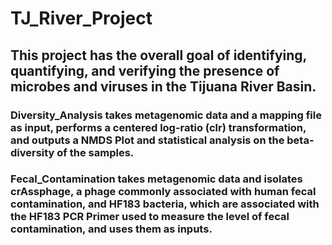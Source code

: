 # TJ_River_Project
## This project has the overall goal of identifying, quantifying, and verifying the presence of microbes and viruses in the Tijuana River Basin.
### Diversity_Analysis takes metagenomic data and a mapping file as input, performs a centered log-ratio (clr) transformation, and outputs a NMDS Plot and statistical analysis on the beta-diversity of the samples.
### Fecal_Contamination takes metagenomic data and isolates crAssphage, a phage commonly associated with human fecal contamination, and HF183 bacteria, which are associated with the HF183 PCR Primer used to measure the level of fecal contamination, and uses them as inputs.
